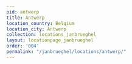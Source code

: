 ```yaml
---
pid: antwerp
title: Antwerp
location_country: Belgium
location_city: Antwerp
collection: locations_janbrueghel
layout: locationpage_janbrueghel
order: '004'
permalink: "/janbrueghel/locations/antwerp/"
---
```

